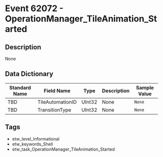 # Event 62072 - OperationManager_TileAnimation_Started

## Description
None

## Data Dictionary
|Standard Name|Field Name|Type|Description|Sample Value|
|---|---|---|---|---|
|TBD|TileAutomationID|UInt32|None|`None`|
|TBD|TransitionType|UInt32|None|`None`|

## Tags
* etw_level_Informational
* etw_keywords_Shell
* etw_task_OperationManager_TileAnimation_Started